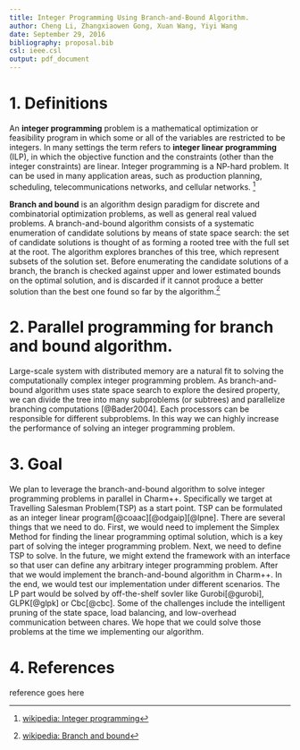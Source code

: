 ```yaml
---
title: Integer Programming Using Branch-and-Bound Algorithm.  
author: Cheng Li, Zhangxiaowen Gong, Xuan Wang, Yiyi Wang
date: September 29, 2016
bibliography: proposal.bib
csl: ieee.csl
output: pdf_document
---
```


# 1. Definitions
An **integer programming** problem is a mathematical optimization or feasibility program in which some or all of the variables are restricted to be integers. In many settings the term refers to **integer linear programming** (ILP), in which the objective function and the constraints (other than the integer constraints) are linear. Integer programming is a NP-hard problem. It can be used in many application areas, such as production planning, scheduling, telecommunications networks, and cellular networks. [^1]  

**Branch and bound** is an algorithm design paradigm for discrete and combinatorial optimization problems, as well as general real valued problems. A branch-and-bound algorithm consists of a systematic enumeration of candidate solutions by means of state space search: the set of candidate solutions is thought of as forming a rooted tree with the full set at the root. The algorithm explores branches of this tree, which represent subsets of the solution set. Before enumerating the candidate solutions of a branch, the branch is checked against upper and lower estimated bounds on the optimal solution, and is discarded if it cannot produce a better solution than the best one found so far by the algorithm.[^2]

[^1]: [wikipedia: Integer programming](https://en.wikipedia.org/wiki/Integer_programming)  
[^2]: [wikipedia: Branch and bound](https://en.wikipedia.org/wiki/Branch_and_bound)

# 2. Parallel programming for branch and bound algorithm.
Large-scale system with distributed memory are a natural fit to solving the computationally complex integer programming problem. As branch-and-bound algorithm uses state space search to explore the desired property, we can divide the tree into many subproblems (or subtrees) and parallelize branching computations [@Bader2004]. Each processors can be responsible for different subproblems. In this way we can highly increase the performance of solving an integer programming problem.        

# 3. Goal  
We plan to leverage the branch-and-bound algorithm to solve integer programming problems in parallel in Charm\+\+. Specifically we target at Travelling Salesman Problem(TSP) as a start point. TSP can be formulated as an integer linear program[@coaac][@odgaip][@lpne]. There are several things that we need to do. First, we would need to implement the Simplex Method for finding the linear programming optimal solution, which is a key part of solving the integer programming problem. Next, we need to define TSP to solve. In the future, we might extend the framework with an interface so that user can define any arbitrary integer programming problem. After that we would implement the branch-and-bound algorithm in Charm++. In the end, we would test our implementation under different scenarios. The LP part would be solved by off-the-shelf sovler like Gurobi[@gurobi], GLPK[@glpk] or Cbc[@cbc]. Some of the challenges include the intelligent pruning of the state space, load balancing, and low-overhead communication between chares. We hope that we could solve those problems at the time we implementing our algorithm.

# 4. References
reference goes here
